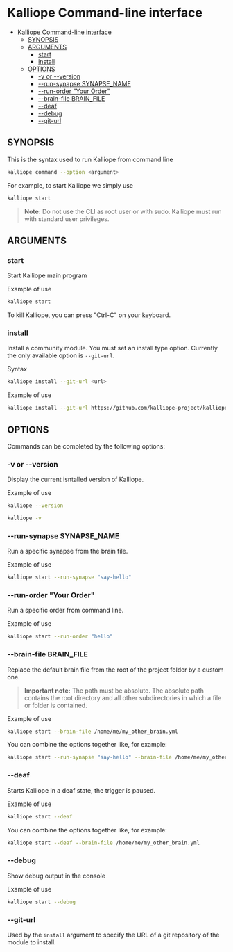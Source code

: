 # Kalliope Command-line interface

- [Kalliope Command-line interface](#kalliope-command-line-interface)
    - [SYNOPSIS](#synopsis)
    - [ARGUMENTS](#arguments)
        - [start](#start)
        - [install](#install)
    - [OPTIONS](#options)
        - [-v or --version](#v-or---version)
        - [--run-synapse SYNAPSE_NAME](#run-synapse-synapsename)
        - [--run-order "Your Order"](#run-order-your-order)
        - [--brain-file BRAIN_FILE](#brain-file-brainfile)
        - [--deaf](#deaf)
        - [--debug](#debug)
        - [--git-url](#git-url)

## SYNOPSIS
This is the syntax used to run Kalliope from command line
```bash
kalliope command --option <argument>
```

For example, to start Kalliope we simply use
```bash
kalliope start
```

> **Note:** Do not use the CLI as root user or with sudo. Kalliope must run with standard user privileges.

## ARGUMENTS

### start
Start Kalliope main program

Example of use
```bash
kalliope start
```

To kill Kalliope, you can press "Ctrl-C" on your keyboard.

### install
Install a community module. You must set an install type option. Currently the only available option is `--git-url`.

Syntax
```bash
kalliope install --git-url <url>
```

Example of use
```bash
kalliope install --git-url https://github.com/kalliope-project/kalliope_neuron_wikipedia.git
```

## OPTIONS

Commands can be completed by the following options:

### -v or --version
Display the current isntalled version of Kalliope.

Example of use
```bash
kalliope --version
```

```bash
kalliope -v
```

### --run-synapse SYNAPSE_NAME

Run a specific synapse from the brain file.

Example of use
```bash
kalliope start --run-synapse "say-hello"
```

### --run-order "Your Order"

Run a specific order from command line.

Example of use
```bash
kalliope start --run-order "hello"
```

### --brain-file BRAIN_FILE

Replace the default brain file from the root of the project folder by a custom one.
> **Important note:** The path must be absolute. The absolute path contains the root directory and all other subdirectories in which a file or folder is contained.

Example of use
```bash
kalliope start --brain-file /home/me/my_other_brain.yml
```

You can combine the options together like, for example:
```bash
kalliope start --run-synapse "say-hello" --brain-file /home/me/my_other_brain.yml
```

### --deaf

Starts Kalliope in a deaf state, the trigger is paused.

Example of use
```bash
kalliope start --deaf
```

You can combine the options together like, for example:
```bash
kalliope start --deaf --brain-file /home/me/my_other_brain.yml
```

### --debug

Show debug output in the console

Example of use
```bash
kalliope start --debug
```

### --git-url

Used by the `install` argument to specify the URL of a git repository of the module to install.

